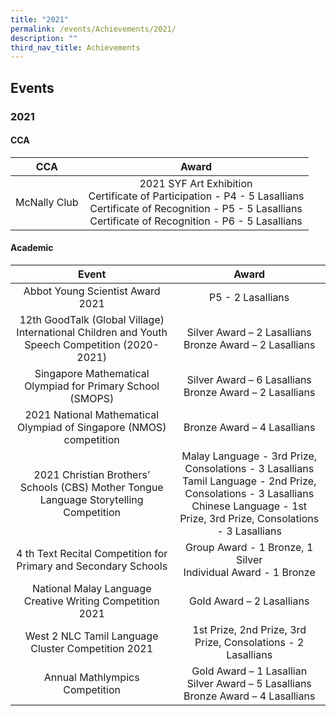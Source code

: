 ```yaml
---
title: "2021"
permalink: /events/Achievements/2021/
description: ""
third_nav_title: Achievements
---
```

## Events

### 2021

#### CCA

| **CCA** | **Award** |
|:---:|:---:|
| McNally Club | 2021 SYF Art Exhibition<br>Certificate of Participation - P4 - 5 Lasallians<br>Certificate of Recognition - P5 - 5 Lasallians<br>Certificate of Recognition - P6 - 5 Lasallians

#### Academic

| **Event** | **Award** |
|:---:|:---:|
| Abbot Young Scientist Award 2021 |  P5 - 2 Lasallians|
| 12th GoodTalk (Global Village) International Children and Youth Speech Competition (2020-2021) | Silver Award – 2 Lasallians<br>Bronze Award – 2 Lasallians | 
| Singapore Mathematical Olympiad for Primary School (SMOPS) | Silver Award – 6 Lasallians<br>Bronze Award – 2 Lasallians| 
| 2021 National Mathematical Olympiad of Singapore (NMOS) competition | Bronze Award – 4 Lasallians | 
| 2021 Christian Brothers’ Schools (CBS) Mother Tongue Language Storytelling Competition | Malay Language - 3rd Prize, Consolations - 3 Lasallians<br> Tamil Language - 2nd Prize, Consolations - 3 Lasallians<br> Chinese Language - 1st Prize, 3rd Prize, Consolations - 3 Lasallians |
| 4 th Text Recital Competition for Primary and Secondary Schools | Group Award - 1 Bronze, 1 Silver<br> Individual Award - 1 Bronze | 
| National Malay Language Creative Writing Competition 2021 | Gold Award – 2 Lasallians | 
| West 2 NLC Tamil Language Cluster Competition 2021 | 1st Prize, 2nd Prize, 3rd Prize, Consolations - 2 Lasallians | 
| Annual Mathlympics Competition | Gold Award – 1 Lasallian<br> Silver Award – 5 Lasallians <br> Bronze Award – 4 Lasallians | 
